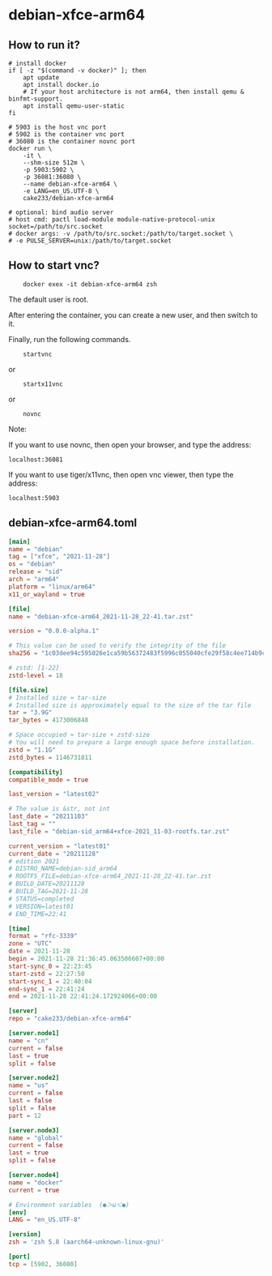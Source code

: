 # debian-xfce-arm64

## How to run it?

```shell
# install docker
if [ -z "$(command -v docker)" ]; then
    apt update
    apt install docker.io
    # If your host architecture is not arm64, then install qemu & binfmt-support.
    apt install qemu-user-static
fi

# 5903 is the host vnc port
# 5902 is the container vnc port
# 36080 is the container novnc port
docker run \
    -it \
    --shm-size 512m \
    -p 5903:5902 \
    -p 36081:36080 \
    --name debian-xfce-arm64 \
    -e LANG=en_US.UTF-8 \
    cake233/debian-xfce-arm64

# optional: bind audio server
# host cmd: pactl load-module module-native-protocol-unix socket=/path/to/src.socket
# docker args: -v /path/to/src.socket:/path/to/target.socket \
# -e PULSE_SERVER=unix:/path/to/target.socket

```

## How to start vnc?

```shell
    docker exex -it debian-xfce-arm64 zsh
```

The default user is root.

After entering the container, you can create a new user, and then switch to it.

Finally, run the following commands.

```shell
    startvnc
```

or

```shell
    startx11vnc
```

or

```shell
    novnc
```

Note:

If you want to use novnc, then open your browser, and type the address:

```
localhost:36081
```

If you want to use tiger/x11vnc, then open vnc viewer, then type the address:

```
localhost:5903
```

## debian-xfce-arm64.toml

```toml
[main]
name = "debian"
tag = ["xfce", "2021-11-28"]
os = "debian"
release = "sid"
arch = "arm64"
platform = "linux/arm64"
x11_or_wayland = true

[file]
name = "debian-xfce-arm64_2021-11-28_22-41.tar.zst"

version = "0.0.0-alpha.1"

# This value can be used to verify the integrity of the file
sha256 = "1c03dee94c595026e1ca59b56372483f5996c055040cfe29f58c4ee714b9c305"

# zstd: [1-22]
zstd-level = 18

[file.size]
# Installed size ≈ tar-size
# Installed size is approximately equal to the size of the tar file
tar = "3.9G"
tar_bytes = 4173006848

# Space occupied ≈ tar-size + zstd-size
# You will need to prepare a large enough space before installation.
zstd = "1.1G"
zstd_bytes = 1146731811

[compatibility]
compatible_mode = true

last_version = "latest02"

# The value is &str, not int
last_date = "20211103"
last_tag = ""
last_file = "debian-sid_arm64+xfce-2021_11-03-rootfs.tar.zst"

current_version = "latest01"
current_date = "20211128"
# edition 2021
# DISTRO_NAME=debian-sid_arm64
# ROOTFS_FILE=debian-xfce-arm64_2021-11-28_22-41.tar.zst
# BUILD_DATE=20211128
# BUILD_TAG=2021-11-28
# STATUS=completed
# VERSION=latest01
# END_TIME=22:41

[time]
format = "rfc-3339"
zone = "UTC"
date = 2021-11-28
begin = 2021-11-28 21:36:45.063506607+00:00
start-sync_0 = 22:23:45
start-zstd = 22:27:50
start-sync_1 = 22:40:04
end-sync_1 = 22:41:24
end = 2021-11-28 22:41:24.172924066+00:00

[server]
repo = "cake233/debian-xfce-arm64"

[server.node1]
name = "cn"
current = false
last = true
split = false

[server.node2]
name = "us"
current = false
last = false
split = false
part = 12

[server.node3]
name = "global"
current = false
last = true
split = false

[server.node4]
name = "docker"
current = true

# Environment variables  (●＞ω＜●)
[env]
LANG = "en_US.UTF-8"

[version]
zsh = 'zsh 5.8 (aarch64-unknown-linux-gnu)'

[port]
tcp = [5902, 36080]
```
